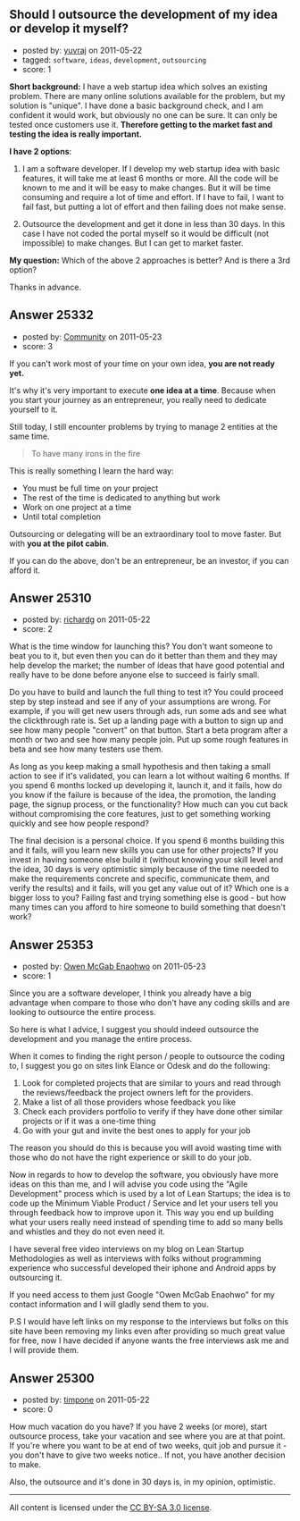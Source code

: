 ## Should I outsource the development of my idea or develop it myself?

- posted by: [yuvraj](https://stackexchange.com/users/-1/10676-yuvraj) on 2011-05-22
- tagged: `software`, `ideas`, `development`, `outsourcing`
- score: 1

**Short background:** 
I have a web startup idea which solves an existing problem. There are many online solutions available for the problem, but my solution is "unique". I have done a basic background check, and I am confident it would work, but obviously no one can be sure. It can only be tested once customers use it. **Therefore getting to the market fast and testing the idea is really important.**

**I have 2 options**: 

1) I am a software developer. If I develop my web startup idea with basic features, it will take me at least 6 months or more. All the code will be known to me and it will be easy to make changes. But it will be time consuming and require a lot of time and effort. If I have to fail, I want to fail fast, but putting a lot of effort and then failing does not make sense.

2) Outsource the development and get it done in less than 30 days. In this case I have not coded the portal myself so it would be difficult (not impossible) to make changes. But I can get to market faster.

**My question:** Which of the above 2 approaches is better? And is there a 3rd option?

Thanks in advance.




## Answer 25332

- posted by: [Community](https://stackexchange.com/users/-1/-1-community) on 2011-05-23
- score: 3

If you can't work most of your time on your own idea, **you are not ready yet.**

It's why it's very important to execute **one idea at a time**. Because when you start your journey as an entrepreneur, you really need to dedicate yourself to it.

Still today, I still encounter problems by trying to manage 2 entities at the same time.

> To have many irons in the fire

This is really something I learn the hard way:

- You must be full time on your project
- The rest of the time is dedicated to anything but work
- Work on one project at a time
- Until total completion

Outsourcing or delegating will be an extraordinary tool to move faster. But with **you at the pilot cabin**.

If you can do the above, don't be an entrepreneur, be an investor, if you can afford it.


## Answer 25310

- posted by: [richardg](https://stackexchange.com/users/-1/10674-richardg) on 2011-05-22
- score: 2

What is the time window for launching this? You don't want someone to beat you to it, but even then you can do it better than them and they may help develop the market; the number of ideas that have good potential and really have to be done before anyone else to succeed is fairly small.

Do you have to build and launch the full thing to test it? You could proceed step by step instead and see if any of your assumptions are wrong. For example, if you will get new users through ads, run some ads and see what the clickthrough rate is. Set up a landing page with a button to sign up and see how many people "convert" on that button. Start a beta program after a month or two and see how many people join. Put up some rough features in beta and see how many testers use them.

As long as you keep making a small hypothesis and then taking a small action to see if it's validated, you can learn a lot without waiting 6 months. If you spend 6 months locked up developing it, launch it, and it fails, how do you know if the failure is because of the idea, the promotion, the landing page, the signup process, or the functionality? How much can you cut back without compromising the core features, just to get something working quickly and see how people respond?

The final decision is a personal choice. If you spend 6 months building this and it fails, will you learn new skills you can use for other projects? If you invest in having someone else build it (without knowing your skill level and the idea, 30 days is very optimistic simply because of the time needed to make the requirements concrete and specific, communicate them, and verify the results) and it fails, will you get any value out of it? Which one is a bigger loss to you? Failing fast and trying something else is good - but how many times can you afford to hire someone to build something that doesn't work?


## Answer 25353

- posted by: [Owen McGab Enaohwo](https://stackexchange.com/users/-1/6645-owen-mcgab-enaohwo) on 2011-05-23
- score: 1

Since you are a software developer, I think you already have a big advantage when compare to those who don't have any coding skills and are looking to outsource the entire process.

So here is what I advice, I suggest you should indeed outsource the development and you manage the entire process.

When it comes to finding the right person / people to outsource the coding to, I suggest you go on sites link Elance or Odesk and do the following:

 1. Look for completed projects that are similar to yours and read through the reviews/feedback the project owners left for the providers.
 2. Make a list of all those providers whose feedback you like
 3. Check each providers portfolio to verify if they have done other similar projects or if it was a one-time thing
 4. Go with your gut and invite the best ones to apply for your job

The reason you should do this is because you will avoid wasting time with those who do not have the right experience or skill to do your job.

Now in regards to how to develop the software, you obviously have more ideas on this than me, and I will advise you code using the "Agile Development" process which is used by a lot of Lean Startups; the idea is to code up the Minimum Viable Product / Service and let your users tell you through feedback how to improve upon it. This way you end up building what your users really need instead of spending time to add so many bells and whistles and they do not even need it.

I have several free video interviews on my blog on Lean Startup Methodologies as well as interviews with folks without programming experience who successful developed their iphone and Android apps by outsourcing it.

If you need access to them just Google "Owen McGab Enaohwo" for my contact information and I will gladly send them to you.

P.S I would have left links on my response to the interviews but folks on this site have been removing my links even after providing so much great value for free, now I have decided if anyone wants the free interviews ask me and I will provide them.


## Answer 25300

- posted by: [timpone](https://stackexchange.com/users/-1/9616-timpone) on 2011-05-22
- score: 0

How much vacation do you have? If you have 2 weeks (or more), start outsource process, take your vacation and see where you are at that point. If you're where you want to be at end of two weeks, quit job and pursue it - you don't have to give two weeks notice.. If not, you have another decision to make.

Also, the outsource and it's done in 30 days is, in my opinion, optimistic. 





---

All content is licensed under the [CC BY-SA 3.0 license](https://creativecommons.org/licenses/by-sa/3.0/).
